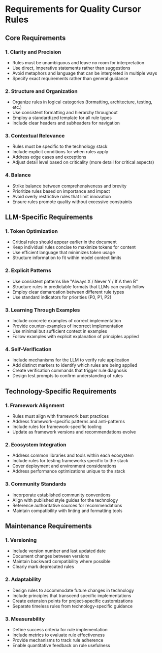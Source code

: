 # Requirements for Quality Cursor Rules

## Core Requirements

### 1. Clarity and Precision

- Rules must be unambiguous and leave no room for interpretation
- Use direct, imperative statements rather than suggestions
- Avoid metaphors and language that can be interpreted in multiple ways
- Specify exact requirements rather than general guidance

### 2. Structure and Organization

- Organize rules in logical categories (formatting, architecture, testing, etc.)
- Use consistent formatting and hierarchy throughout
- Employ a standardized template for all rule types
- Include clear headers and subheaders for navigation

### 3. Contextual Relevance

- Rules must be specific to the technology stack
- Include explicit conditions for when rules apply
- Address edge cases and exceptions
- Adjust detail level based on criticality (more detail for critical aspects)

### 4. Balance

- Strike balance between comprehensiveness and brevity
- Prioritize rules based on importance and impact
- Avoid overly restrictive rules that limit innovation
- Ensure rules promote quality without excessive constraints

## LLM-Specific Requirements

### 1. Token Optimization

- Critical rules should appear earlier in the document
- Keep individual rules concise to maximize tokens for content
- Use efficient language that minimizes token usage
- Structure information to fit within model context limits

### 2. Explicit Patterns

- Use consistent patterns like "Always X / Never Y / If A then B"
- Structure rules in predictable formats that LLMs can easily follow
- Employ clear demarcation between different rule types
- Use standard indicators for priorities (P0, P1, P2)

### 3. Learning Through Examples

- Include concrete examples of correct implementation
- Provide counter-examples of incorrect implementation
- Use minimal but sufficient context in examples
- Follow examples with explicit explanation of principles applied

### 4. Self-Verification

- Include mechanisms for the LLM to verify rule application
- Add distinct markers to identify which rules are being applied
- Create verification commands that trigger rule diagnosis
- Design test prompts to confirm understanding of rules

## Technology-Specific Requirements

### 1. Framework Alignment

- Rules must align with framework best practices
- Address framework-specific patterns and anti-patterns
- Include rules for framework-specific tooling
- Update as framework versions and recommendations evolve

### 2. Ecosystem Integration

- Address common libraries and tools within each ecosystem
- Include rules for testing frameworks specific to the stack
- Cover deployment and environment considerations
- Address performance optimizations unique to the stack

### 3. Community Standards

- Incorporate established community conventions
- Align with published style guides for the technology
- Reference authoritative sources for recommendations
- Maintain compatibility with linting and formatting tools

## Maintenance Requirements

### 1. Versioning

- Include version number and last updated date
- Document changes between versions
- Maintain backward compatibility where possible
- Clearly mark deprecated rules

### 2. Adaptability

- Design rules to accommodate future changes in technology
- Include principles that transcend specific implementations
- Create extension points for project-specific customizations
- Separate timeless rules from technology-specific guidance

### 3. Measurability

- Define success criteria for rule implementation
- Include metrics to evaluate rule effectiveness
- Provide mechanisms to track rule adherence
- Enable quantitative feedback on rule usefulness
